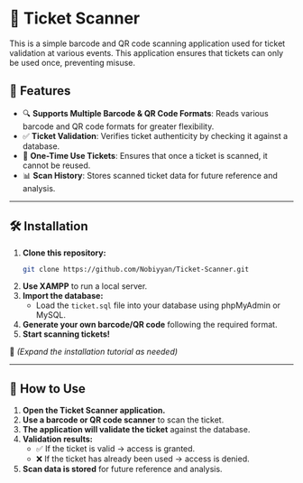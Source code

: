 # 🚀 Ticket Scanner  
This is a simple barcode and QR code scanning application used for ticket validation at various events. This application ensures that tickets can only be used once, preventing misuse.  

## 📌 Features  
- 🔍 **Supports Multiple Barcode & QR Code Formats**: Reads various barcode and QR code formats for greater flexibility.  
- ✅ **Ticket Validation**: Verifies ticket authenticity by checking it against a database.  
- 🔄 **One-Time Use Tickets**: Ensures that once a ticket is scanned, it cannot be reused.  
- 📊 **Scan History**: Stores scanned ticket data for future reference and analysis.  

---  

## 🛠 Installation  
1. **Clone this repository:**  
   ```sh
   git clone https://github.com/Nobiyyan/Ticket-Scanner.git
   ```
2. **Use XAMPP** to run a local server.  
3. **Import the database:**  
   - Load the `ticket.sql` file into your database using phpMyAdmin or MySQL.  
4. **Generate your own barcode/QR code** following the required format.  
5. **Start scanning tickets!**  

📌 _(Expand the installation tutorial as needed)_  

---  

## 🚀 How to Use  
1. **Open the Ticket Scanner application.**  
2. **Use a barcode or QR code scanner** to scan the ticket.  
3. **The application will validate the ticket** against the database.  
4. **Validation results:**  
   - ✅ If the ticket is valid → access is granted.  
   - ❌ If the ticket has already been used → access is denied.  
5. **Scan data is stored** for future reference and analysis.  
